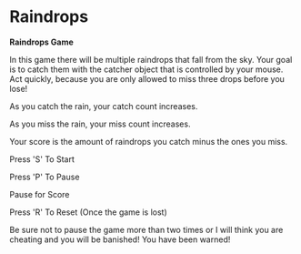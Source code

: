Raindrops
=========

**Raindrops Game**

In this game there will be multiple raindrops that fall from the sky.  Your goal is to catch them with the catcher object that is controlled by your mouse.  Act quickly, because you are only allowed to miss three drops before you lose! 


As you catch the rain, your catch count increases. 

As you miss the rain, your miss count increases.

Your score is the amount of raindrops you catch minus the ones you miss.


Press 'S' To Start

Press 'P' To Pause

Pause for Score

Press 'R' To Reset (Once the game is lost)

Be sure not to pause the game more than two times or I will think you are cheating and you will be banished!  You have been warned! 
